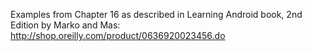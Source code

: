 Examples from Chapter 16 as described in Learning Android book, 2nd Edition by Marko and Mas: 
http://shop.oreilly.com/product/0636920023456.do
